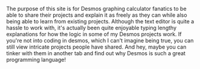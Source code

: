The purpose of this site is for Desmos graphing calculator fanatics to be able to share their projects and explain it as freely as they can while also being able to learn from existing projects.
Although the text editor is quite a hassle to work with, it's actually been quite enjoyable typing lengthy explanations for how the logic in some of my Desmos projects work.
If you're not into coding in desmos, which I can't imagine being true, you can still view intricate projects people have shared. And hey, maybe you can tinker with them in another tab
and find out why Desmos is such a great programming language!
